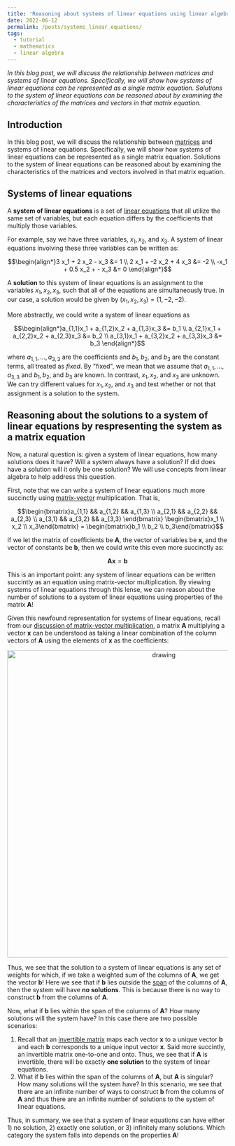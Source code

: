 ```yaml
---
title: 'Reasoning about systems of linear equations using linear algebra'
date: 2022-06-12
permalink: /posts/systems_linear_equations/
tags:
  - tutorial
  - mathematics
  - linear algebra
---
```


_In this blog post, we will discuss the relationship between matrices and systems of linear equations. Specifically, we will show how systems of linear equations can be represented as a single matrix equation. Solutions to the system of linear equations can be reasoned about by examining the characteristics of the matrices and vectors in that matrix equation._

Introduction
------------

In this blog post, we will discuss the relationship between [matrices](https://mbernste.github.io/posts/matrices/) and systems of linear equations. Specifically, we will show how systems of linear equations can be represented as a single matrix equation. Solutions to the system of linear equations can be reasoned about by examining the characteristics of the matrices and vectors involved in that matrix equation.

Systems of linear equations
---------------------------

A **system of linear equations** is a set of [linear equations](https://en.wikipedia.org/wiki/Linear_equation) that all utilize the same set of variables, but each equation differs by the coefficients that multiply those variables. 

For example, say we have three variables, $x_1, x_2$, and $x_3$. A system of linear equations involving these three variables can be written as:

$$\begin{align*}3 x_1 + 2 x_2 - x_3 &= 1 \\ 2 x_1 + -2 x_2 + 4 x_3 &= -2 \\ -x_1 + 0.5 x_2 + - x_3 &= 0 \end{align*}$$

A **solution** to this system of linear equations is an assignment to the variables $x_1, x_2, x_3$, such that all of the equations are simultaneously true. In our case, a solution would be given by $(x_1, x_2, x_3) = (1, -2, -2)$.

More abstractly, we could write a system of linear equations as 

$$\begin{align*}a_{1,1}x_1 + a_{1,2}x_2 + a_{1,3}x_3 &= b_1 \\ a_{2,1}x_1 + a_{2,2}x_2 + a_{2,3}x_3 &= b_2 \\ a_{3,1}x_1 + a_{3,2}x_2 + a_{3,3}x_3 &= b_3 \end{align*}$$

where $a_{1,1}, \dots, a_{3,3}$ are the coefficients and $b_1, b_2,$ and $b_3$ are the constant terms, all treated as _fixed_. By "fixed", we mean that we assume that $a_{1,1}, \dots, a_{3,3}$ and $b_1, b_2,$ and $b_3$ are known. In contrast, $x_1, x_2,$ and $x_3$ are unknown. We can try different values for $x_1, x_2,$ and $x_3$ and test whether or not that assignment is a solution to the system. 

Reasoning about the solutions to a system of linear equations by respresenting the system as a matrix equation
--------------------------------------------------------------------------------------------------------------

Now, a natural question is: given a system of linear equations, how many solutions does it have? Will a system always have a solution? If did does have a solution will it only be one solution? We will use concepts from linear algebra to help address this question.

First, note that we can write a system of linear equations much more succinctly using [matrix-vector](https://mbernste.github.io/posts/matrix_vector_mult/) multiplication. That is,

$$\begin{bmatrix}a_{1,1} && a_{1,2} && a_{1,3} \\ a_{2,1} && a_{2,2} && a_{2,3} \\ a_{3,1} && a_{3,2} && a_{3,3} \end{bmatrix}  \begin{bmatrix}x_1 \\ x_2 \\ x_3\end{bmatrix} = \begin{bmatrix}b_1 \\ b_2 \\ b_3\end{bmatrix}$$

If we let the matrix of coefficients be $\boldsymbol{A}$, the vector of variables be $\boldsymbol{x}$, and the vector of constants be $\boldsymbol{b}$, then we could write this even more succinctly as:

$$\boldsymbol{Ax} = \boldsymbol{b}$$

This is an important point: any system of linear equations can be written succintly as an equation using matrix-vector multiplication. By viewing systems of linear equations through this lense, we can reason about the number of solutions to a system of linear equations using properties of the matrix $\boldsymbol{A}$!

Given this newfound representation for systems of linear equations, recall from our [discussion of matrix-vector multiplication](https://mbernste.github.io/posts/matrix_vector_mult/), a matrix $\boldsymbol{A}$ multiplying a vector $\boldsymbol{x}$ can be understood as taking a linear combination of the column vectors of $\boldsymbol{A}$ using the elements of $\boldsymbol{x}$ as the coefficients:

<center><img src="https://raw.githubusercontent.com/mbernste/mbernste.github.io/master/images/matrix_vec_mult_as_lin_comb.png" alt="drawing" width="700"/></center>

Thus, we see that the solution to a system of linear equations is any set of weights for which, if we take a weighted sum of the columns of $\boldsymbol{A}$, we get the vector $\boldsymbol{b}$! Here we see that if $\boldsymbol{b}$ lies outside the [span](https://mbernste.github.io/posts/linear_independence/) of the columns of $\boldsymbol{A}$, then the system will have **no solutions**. This is because there is no way to construct $\boldsymbol{b}$ from the columns of $\boldsymbol{A}$.

Now, what if $\boldsymbol{b}$ lies within the span of the columns of $\boldsymbol{A}$? How many solutions will the system have? In this case there are two possible scenarios:
1. Recall that an [invertible matrix](https://mbernste.github.io/posts/inverse_matrices/) maps each vector $\boldsymbol{x}$ to a unique vector $\boldsymbol{b}$ and each $\boldsymbol{b}$ corresponds to a unique input vector $\boldsymbol{x}$. Said more succintly, an invertible matrix one-to-one and onto. Thus, we see that if $\boldsymbol{A}$ is invertible, there will be exactly **one solution** to the system of linear equations.
2. What if $\boldsymbol{b}$ lies within the span of the columns of $\boldsymbol{A}$, but $\boldsymbol{A}$ is singular? How many solutions will the system have? In this scenario, we see that there are an infinite number of ways to construct $\boldsymbol{b}$ from the columns of $\boldsymbol{A}$ and thus there are an infinite number of solutions to the system of linear equations.

Thus, in summary, we see that a system of linear equations can have either 1) no solution, 2) exactly one solution, or 3) infinitely many solutions. Which category the system falls into depends on the properties $\boldsymbol{A}$!





